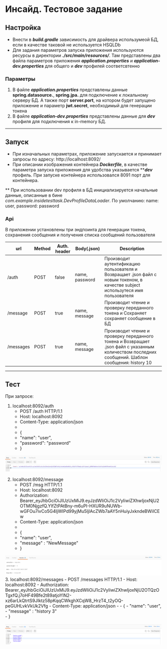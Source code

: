 # Инсайд. Тестовое задание
 
## Настройка
- Внести в ***build.gradle*** зависимость для драйвера использумеой БД, если в качестве таковой не используется HSQLDb
- Для задания параметров запуска приложения используются ресурсы в директории ***./src/main/resources/***.
 Там представлены два файла параметров приложения ***application.properties*** и ***application-dev.properties*** для общего и ***dev*** профилей соответсвтенно

### Параметры
1. В файле ***application.properties*** представлены данные **spring.datasource.**, **spring.jpa.** для подключение к локальному серверу БД. А также порт **server.port**, на котором будет запущено приложение и параметр **jwt.secret**, необходимый для генерации токена 
2. В файле ***application-dev.properties*** представлены данные для ***dev*** профиля для подключения к in-memory БД.  



---
## Запуск
- При изначальных параметрах, приложение запускается и принимает запросы по адресу: http://localhost:8092/
- При описании изображения контейнера ***Dockerfile***, в качестве параметра запуска приложения для удобства  указывается *****dev*** профиль. При запуске контейнера использовался 8091 порт для контейнера.

** При использовании dev профиля в БД инициализируется начальные данные, описанные в бине *com.example.insidetesttask.DevProfileDataLoader*. По умолчанию: name: user, password: password
 
### Api
В приложении установлены три эндпоинта для генерации токена, сохранения сообщения и получения списка сообщений пользователя

|url|Method|Auth. header|Body(.json)|Description
| -----|------|------|------|------|
|/auth|POST|false|name, password|Производит аутентификацию пользователя и Возвращает .json файл с новым токеном, в качестве subject использутеся имя пользователя
|/message|POST|true|name, message|Производит чтение и проверку переданного токена и Сохраняет сохраняет сообщение в БД
|/messages|POST|true|name, message|Производит чтение и проверку переданного токена и Возвращает .json файл с указанным количеством последних сообщений. Шаблон сообщения: history 10

---
## Тест
При запросе:

1. localhost:8092/auth
	- POST /auth HTTP/1.1
	- Host: localhost:8092
	- Content-Type: application/json
	-
	- {
	- "name": "user",
	- "password": "password"
	- }

![1](testshots/test1.jpeg)

2. localhost:8092/message
	- POST /msg HTTP/1.1
	- Host: localhost:8092
	- Authorization: Bearer_eyJhbGciOiJIUzUxMiJ9.eyJzdWIiOiJ1c2VyIiwiZXhwIjoxNjU2OTM0NjgzfQ.YIfZtPAtBny-m6uPI-HXUR9uNUWb-wGFOu7ivCo5G4IjWIPd99yjMu5ljlAcZWb7aAY5nHuiyJxkndeBWiICEw
	- Content-Type: application/json
	-
	- {
	- "name": "user",
	- "message" : "NewMessage" 
	- }


![2](testshots/test2.jpeg)
3. localhost:8092/messages
	- POST /messages HTTP/1.1
	- Host: localhost:8092
	- Authorization: Bearer_eyJhbGciOiJIUzUxMiJ9.eyJzdWIiOiJ1c2VyIiwiZXhwIjoxNjU2OTQzOTgxfQ.j7oHF49Bfe2t89atjoYlN2-xz6arLkQtrtS9JIktz58pKqqCWkghXCqW8_HrzT4_t2yOQ-peGUHLvkVkUk2Vfg
	- Content-Type: application/json
	- 
	- {
	- "name": "user",
	- "message" : "history 3"	
	- }	

![3](testshots/test3.jpeg)